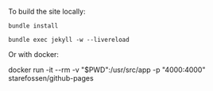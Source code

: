To build the site locally:

`bundle install`

`bundle exec jekyll -w --livereload`

Or with docker:

docker run -it --rm -v "$PWD":/usr/src/app -p "4000:4000" starefossen/github-pages

